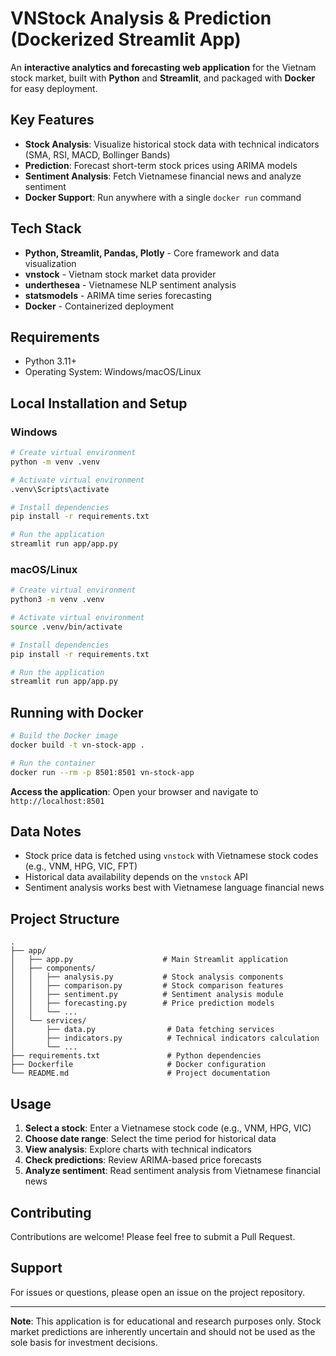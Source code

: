 # VNStock Analysis & Prediction (Dockerized Streamlit App)

An **interactive analytics and forecasting web application** for the Vietnam stock market, built with **Python** and **Streamlit**, and packaged with **Docker** for easy deployment.

## Key Features

- **Stock Analysis**: Visualize historical stock data with technical indicators (SMA, RSI, MACD, Bollinger Bands)
- **Prediction**: Forecast short-term stock prices using ARIMA models
- **Sentiment Analysis**: Fetch Vietnamese financial news and analyze sentiment 
- **Docker Support**: Run anywhere with a single `docker run` command

## Tech Stack

- **Python, Streamlit, Pandas, Plotly** - Core framework and data visualization
- **vnstock** - Vietnam stock market data provider
- **underthesea** - Vietnamese NLP sentiment analysis
- **statsmodels** - ARIMA time series forecasting
- **Docker** - Containerized deployment

## Requirements

- Python 3.11+
- Operating System: Windows/macOS/Linux

## Local Installation and Setup

### Windows

```bash
# Create virtual environment
python -m venv .venv

# Activate virtual environment
.venv\Scripts\activate

# Install dependencies
pip install -r requirements.txt

# Run the application
streamlit run app/app.py
```

### macOS/Linux

```bash
# Create virtual environment
python3 -m venv .venv

# Activate virtual environment
source .venv/bin/activate

# Install dependencies
pip install -r requirements.txt

# Run the application
streamlit run app/app.py
```

## Running with Docker

```bash
# Build the Docker image
docker build -t vn-stock-app .

# Run the container
docker run --rm -p 8501:8501 vn-stock-app
```

**Access the application**: Open your browser and navigate to `http://localhost:8501`

## Data Notes

- Stock price data is fetched using `vnstock` with Vietnamese stock codes (e.g., VNM, HPG, VIC, FPT)
- Historical data availability depends on the `vnstock` API
- Sentiment analysis works best with Vietnamese language financial news

## Project Structure

```
.
├── app/
│   ├── app.py                    # Main Streamlit application
│   ├── components/
│   │   ├── analysis.py           # Stock analysis components
│   │   ├── comparison.py         # Stock comparison features
│   │   ├── sentiment.py          # Sentiment analysis module
│   │   ├── forecasting.py        # Price prediction models
│   │   └── ...
│   └── services/
│       ├── data.py                # Data fetching services
│       ├── indicators.py          # Technical indicators calculation
│       └── ...
├── requirements.txt               # Python dependencies
├── Dockerfile                     # Docker configuration
└── README.md                      # Project documentation
```

## Usage

1. **Select a stock**: Enter a Vietnamese stock code (e.g., VNM, HPG, VIC)
2. **Choose date range**: Select the time period for historical data
3. **View analysis**: Explore charts with technical indicators
4. **Check predictions**: Review ARIMA-based price forecasts
5. **Analyze sentiment**: Read sentiment analysis from Vietnamese financial news

## Contributing

Contributions are welcome! Please feel free to submit a Pull Request.

## Support

For issues or questions, please open an issue on the project repository.

---

**Note**: This application is for educational and research purposes only. Stock market predictions are inherently uncertain and should not be used as the sole basis for investment decisions.